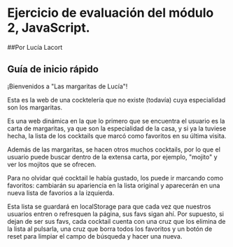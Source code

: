 # Ejercicio de evaluación del módulo 2, JavaScript.
##Por Lucía Lacort

## Guía de inicio rápido

¡Bienvenidos a "Las margaritas de Lucía"!

Esta es la web de una cocktelería que no existe (todavía) cuya especialidad son los margaritas.

Es una web dinámica en la que lo primero que se encuentra el usuario es la carta de margaritas, ya que son la especialidad de la casa, y si ya la tuviese hecha, la lista de los cocktails que marcó como favoritos en su última visita.

Además de las margaritas, se hacen otros muchos cocktails, por lo que el usuario puede buscar dentro de la extensa carta, por ejemplo, "mojito" y ver los mojitos que se ofrecen.

Para no olvidar qué cocktail le había gustado, los puede ir marcando como favoritos: cambiarán su apariencia en la lista original y aparecerán en una nueva lista de favorios a la izquierda. 

Esta lista se guardará en localStorage para que cada vez que nuestros usuarios entren o refresquen la página, sus favs sigan ahí. Por supuesto, si dejan de ser sus favs, cada cocktail cuenta con una cruz que los elimina de la lista al pulsarla, una cruz que borra todos los favoritos y un botón de reset para limpiar el campo de búsqueda y hacer una nueva.






